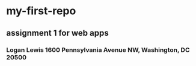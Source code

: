 # my-first-repo
## assignment 1 for web apps

### Logan Lewis 1600 Pennsylvania Avenue NW, Washington, DC 20500
